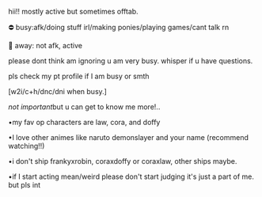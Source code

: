 hii!!
mostly active but sometimes offtab.

⛔ busy:afk/doing stuff irl/making ponies/playing games/cant talk rn

🌙 away: not afk, active

please dont think am ignoring u am very busy. 
whisper if u have questions. 

pls check my pt profile if I am busy or smth

[w2i/c+h/dnc/dni when busy.]

*not important*but u can get to know me more!.. 

•my fav op characters are law, cora, and doffy

•I love other animes like naruto demonslayer and your name (recommend watching!!) 

•i don't ship frankyxrobin, coraxdoffy or coraxlaw, other ships maybe. 

•if I start acting mean/weird please don't start judging it's just a part of me. but pls int


